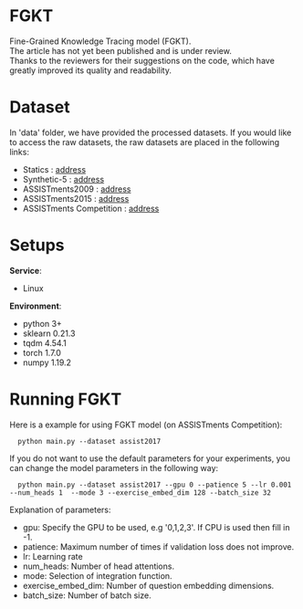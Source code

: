 # FGKT
Fine-Grained Knowledge Tracing model (FGKT).  
The article has not yet been published and is under review.   
Thanks to the reviewers for their suggestions on the code, which have greatly improved its quality and readability.

# Dataset
In 'data' folder, we have provided the processed datasets. 
If you would like to access the raw datasets, the raw datasets are placed in the following links:
* Statics : [address](https://pslcdatashop.web.cmu.edu/DatasetInfo?datasetId=507)
* Synthetic-5 : [address](https://github.com/chrispiech/DeepKnowledgeTracing/tree/master/data/synthetic)
* ASSISTments2009  : [address](https://sites.google.com/site/assistmentsdata/home/2009-2010-assistment-data)
* ASSISTments2015 : [address](https://sites.google.com/site/assistmentsdata/datasets/2015-assistments-skill-builder-data)
* ASSISTments Competition : [address](https://sites.google.com/view/assistmentsdatamining/dataset)

# Setups

__Service__: 
* Linux

__Environment__:

* python 3+
* sklearn  0.21.3
* tqdm 4.54.1
* torch 1.7.0
* numpy 1.19.2

# Running FGKT
Here is a example for using FGKT model (on ASSISTments Competition):  
```
  python main.py --dataset assist2017  
```
If you do not want to use the default parameters for your experiments, you can change the model parameters in the following way:  
```
  python main.py --dataset assist2017 --gpu 0 --patience 5 --lr 0.001 --num_heads 1  --mode 3 --exercise_embed_dim 128 --batch_size 32
```
Explanation of parameters:  
* gpu: Specify the GPU to be used, e.g '0,1,2,3'. If CPU is used then fill in -1.
* patience: Maximum number of times if validation loss does not improve.
* lr: Learning rate
* num_heads: Number of head attentions.
* mode: Selection of integration function.
* exercise_embed_dim: Number of question embedding dimensions.
* batch_size: Number of batch size.

